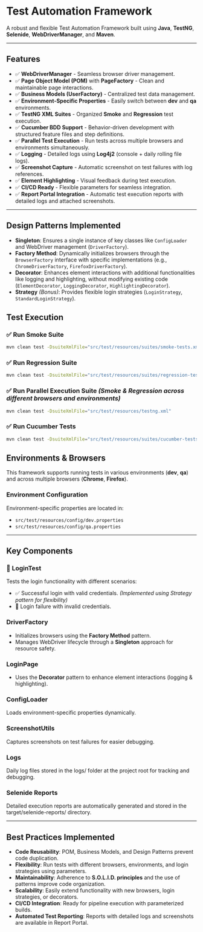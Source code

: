 # **Test Automation Framework**
A robust and flexible Test Automation Framework built using **Java**, **TestNG**, **Selenide**, **WebDriverManager**, and **Maven**.

---

## **Features**

- ✅ **WebDriverManager** - Seamless browser driver management.  
- ✅ **Page Object Model (POM)** with **PageFactory** - Clean and maintainable page interactions.  
- ✅ **Business Models (UserFactory)** - Centralized test data management.  
- ✅ **Environment-Specific Properties** - Easily switch between **dev** and **qa** environments.  
- ✅ **TestNG XML Suites** - Organized **Smoke** and **Regression** test execution.
- ✅ **Cucumber BDD Support** - Behavior-driven development with structured feature files and step definitions.
- ✅ **Parallel Test Execution** - Run tests across multiple browsers and environments simultaneously.  
- ✅ **Logging** - Detailed logs using **Log4j2** (console + daily rolling file logs).  
- ✅ **Screenshot Capture** - Automatic screenshot on test failures with log references.  
- ✅ **Element Highlighting** - Visual feedback during test execution.  
- ✅ **CI/CD Ready** - Flexible parameters for seamless integration.
- ✅ **Report Portal Integration** - Automatic test execution reports with detailed logs and attached screenshots.

---

## **Design Patterns Implemented**

- **Singleton**: Ensures a single instance of key classes like `ConfigLoader` and WebDriver management (`DriverFactory`).
- **Factory Method**: Dynamically initializes browsers through the `BrowserFactory` interface with specific implementations (e.g., `ChromeDriverFactory`, `FirefoxDriverFactory`).
- **Decorator**: Enhances element interactions with additional functionalities like logging and highlighting, without modifying existing code (`ElementDecorator`, `LoggingDecorator`, `HighlightingDecorator`).
- **Strategy** *(Bonus)*: Provides flexible login strategies (`LoginStrategy`, `StandardLoginStrategy`).


## **Test Execution**

### ✅ Run **Smoke Suite**
```bash
mvn clean test -DsuiteXmlFile="src/test/resources/suites/smoke-tests.xml"
```

### ✅ Run **Regression Suite**
```bash
mvn clean test -DsuiteXmlFile="src/test/resources/suites/regression-tests.xml"
```

### ✅ Run **Parallel Execution Suite** *(Smoke & Regression across different browsers and environments)*
```bash
mvn clean test -DsuiteXmlFile="src/test/resources/testng.xml"
```

### ✅ Run **Cucumber Tests**
```bash
mvn clean test -DsuiteXmlFile="src/test/resources/suites/cucumber-tests.xml"
```

## **Environments & Browsers**

This framework supports running tests in various environments (**dev**, **qa**) and across multiple browsers (**Chrome**, **Firefox**).

### **Environment Configuration**
Environment-specific properties are located in:
- `src/test/resources/config/dev.properties`
- `src/test/resources/config/qa.properties`

---

## **Key Components**

### 🧩 **LoginTest**
Tests the login functionality with different scenarios:
- ✅ Successful login with valid credentials. *(Implemented using Strategy pattern for flexibility)*  
- 🚫 Login failure with invalid credentials.   

### **DriverFactory**
- Initializes browsers using the **Factory Method** pattern.  
- Manages WebDriver lifecycle through a **Singleton** approach for resource safety.

### **LoginPage**
- Uses the **Decorator** pattern to enhance element interactions (logging & highlighting).

###  **ConfigLoader**
Loads environment-specific properties dynamically.

###  **ScreenshotUtils**
Captures screenshots on test failures for easier debugging.

###  **Logs**
Daily log files stored in the logs/ folder at the project root for tracking and debugging.

###  **Selenide Reports**
Detailed execution reports are automatically generated and stored in the target/selenide-reports/ directory.

---

## **Best Practices Implemented**

- **Code Reusability**: POM, Business Models, and Design Patterns prevent code duplication.  
- **Flexibility**: Run tests with different browsers, environments, and login strategies using parameters.  
- **Maintainability**: Adherence to **S.O.L.I.D. principles** and the use of patterns improve code organization.  
- **Scalability**: Easily extend functionality with new browsers, login strategies, or decorators.  
- **CI/CD Integration**: Ready for pipeline execution with parameterized builds.
- **Automated Test Reporting**: Reports with detailed logs and screenshots are available in Report Portal.
